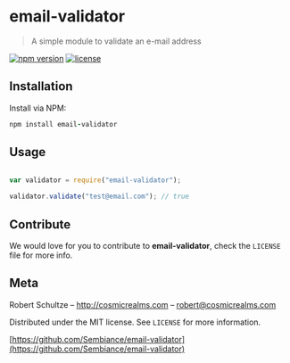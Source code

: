 # email-validator
> A simple module to validate an e-mail address

[![npm version](https://badge.fury.io/js/email-validator.svg)](https://badge.fury.io/js/email-validator)
[![license](https://img.shields.io/github/license/mashape/apistatus.svg?maxAge=2592000)]()

## Installation
Install via NPM:

```ruby
npm install email-validator

```

## Usage

```javascript

var validator = require("email-validator");

validator.validate("test@email.com"); // true

```

## Contribute

We would love for you to contribute to **email-validator**, check the ``LICENSE`` file for more info.

## Meta

Robert Schultze – http://cosmicrealms.com – robert@cosmicrealms.com

Distributed under the MIT license. See ``LICENSE`` for more information.

[https://github.com/Sembiance/email-validator](https://github.com/Sembiance/email-validator)
